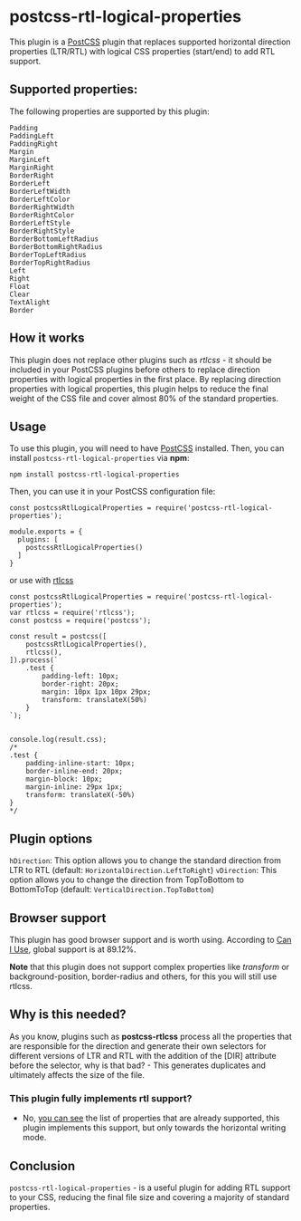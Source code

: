# postcss-rtl-logical-properties

This plugin is a [PostCSS](https://postcss.org/) plugin that replaces supported horizontal direction properties (LTR/RTL) with logical CSS properties (start/end) to add RTL support.

## Supported properties:

The following properties are supported by this plugin:

```
Padding
PaddingLeft
PaddingRight
Margin
MarginLeft
MarginRight
BorderRight
BorderLeft
BorderLeftWidth
BorderLeftColor
BorderRightWidth
BorderRightColor
BorderLeftStyle
BorderRightStyle
BorderBottomLeftRadius
BorderBottomRightRadius
BorderTopLeftRadius
BorderTopRightRadius
Left
Right
Float
Clear
TextAlight
Border
```

## How it works

This plugin does not replace other plugins such as *rtlcss* - it should be included in your PostCSS plugins before others to replace direction properties with logical properties in the first place.
By replacing direction properties with logical properties, this plugin helps to reduce the final weight of the CSS file and cover almost 80% of the standard properties.

## Usage

To use this plugin, you will need to have [PostCSS](https://postcss.org/) installed. Then, you can install `postcss-rtl-logical-properties` via **npm**:

```
npm install postcss-rtl-logical-properties
```

Then, you can use it in your PostCSS configuration file:

```
const postcssRtlLogicalProperties = require('postcss-rtl-logical-properties');

module.exports = {
  plugins: [
    postcssRtlLogicalProperties()
  ]
}
```

or use with [rtlcss](https://rtlcss.com)

```
const postcssRtlLogicalProperties = require('postcss-rtl-logical-properties');
var rtlcss = require('rtlcss');
const postcss = require('postcss');

const result = postcss([
    postcssRtlLogicalProperties(),
    rtlcss(),
]).process(`
    .test {
        padding-left: 10px;
        border-right: 20px;
        margin: 10px 1px 10px 29px;
        transform: translateX(50%)
    }
`);


console.log(result.css);
/* 
.test {
    padding-inline-start: 10px;
    border-inline-end: 20px;
    margin-block: 10px;
    margin-inline: 29px 1px;
    transform: translateX(-50%)
}
*/
```

## Plugin options
`hDirection`: This option allows you to change the standard direction from LTR to RTL (default: `HorizontalDirection.LeftToRight`)
`vDirection`: This option allows you to change the direction from TopToBottom to BottomToTop (default: `VerticalDirection.TopToBottom`)

## Browser support

This plugin has good browser support and is worth using. According to [Can I Use](https://caniuse.com/css-logical-props), global support is at 89.12%.

**Note** that this plugin does not support complex properties like *transform* or background-position, border-radius and others, for this you will still use rtlcss.

## Why is this needed?

As you know, plugins such as **postcss-rtlcss** process all the properties that are responsible for the direction and generate their own selectors for different versions of LTR and RTL with the addition of the [DIR] attribute before the selector, why is that bad? - This generates duplicates and ultimately affects the size of the file.

### This plugin fully implements rtl support?

* No, [you can see](https://developer.mozilla.org/en-US/docs/Web/CSS/CSS_Logical_Properties) the list of properties that are already supported, this plugin implements this support, but only towards the horizontal writing mode. 

## Conclusion

`postcss-rtl-logical-properties` - is a useful plugin for adding RTL support to your CSS, reducing the final file size and covering a majority of standard properties.